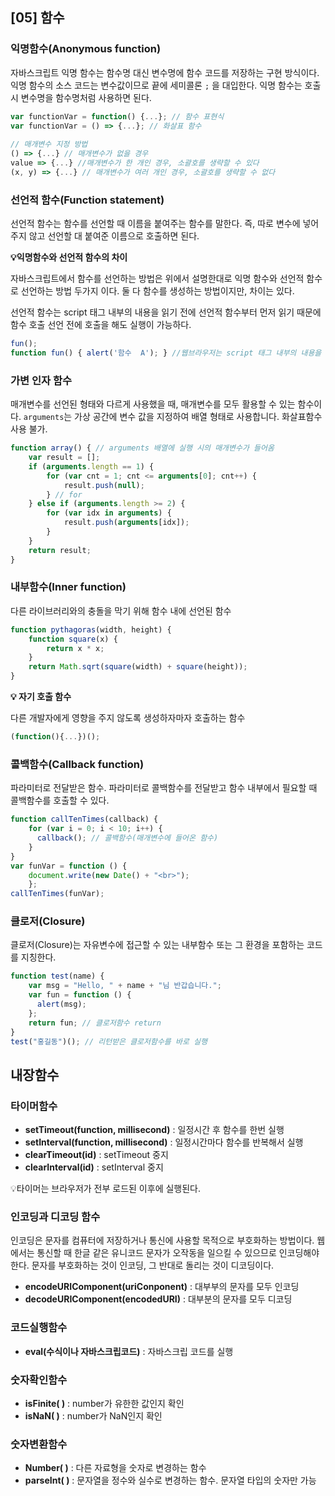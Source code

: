 ## [05] 함수

### 익명함수(Anonymous function)

자바스크립트 익명 함수는 함수명 대신 변수명에 함수 코드를 저장하는 구현 방식이다. 익명 함수의 소스 코드는 변수값이므로 끝에 세미콜론 `;` 을 대입한다. 익명 함수는 호출 시 변수명을 함수명처럼 사용하면 된다.

```javascript
var functionVar = function() {...}; // 함수 표현식
var functionVar = () => {...}; // 화살표 함수
                         
// 매개변수 지정 방법
() => {...} // 매개변수가 없을 경우
value => {...} //매개변수가 한 개인 경우, 소괄호를 생략할 수 있다
(x, y) => {...} // 매개변수가 여러 개인 경우, 소괄호를 생략할 수 없다
```



### 선언적 함수(Function statement)

선언적 함수는 함수를 선언할 때 이름을 붙여주는 함수를 말한다. 즉, 따로 변수에 넣어주지 않고 선언할 대 붙여준 이름으로 호출하면 된다.

**💡익명함수와 선언적 함수의 차이**

자바스크립트에서 함수를 선언하는 방법은 위에서 설명한대로 익명 함수와 선언적 함수로 선언하는 방법 두가지 이다. 둘 다 함수를 생성하는 방법이지만, 차이는 있다.

선언적 함수는 script 태그 내부의 내용을 읽기 전에 선언적 함수부터 먼저 읽기 때문에 함수 호출 선언 전에 호출을 해도 실행이 가능하다.

```javascript
fun();
function fun() { alert('함수  A'); } //웹브라우저는 script 태그 내부의 내용을 읽기전에 선언적 함수부터 읽는다.
```



### 가변 인자 함수

매개변수를 선언된 형태와 다르게 사용했을 때, 매개변수를 모두 활용할 수 있는 함수이다. `arguments`는 가상 공간에 변수 값을 지정하여 배열 형태로 사용합니다. 화살표함수 사용 불가.

```javascript
function array() { // arguments 배열에 실행 시의 매개변수가 들어옴
    var result = [];
    if (arguments.length == 1) {
        for (var cnt = 1; cnt <= arguments[0]; cnt++) {
            result.push(null);
        } // for
    } else if (arguments.length >= 2) {
        for (var idx in arguments) {
            result.push(arguments[idx]);
        }
    }
    return result;
}
```



### 내부함수(Inner function)

다른 라이브러리와의 충돌을 막기 위해 함수 내에 선언된 함수

```javascript
function pythagoras(width, height) {
    function square(x) {
        return x * x;
    }
    return Math.sqrt(square(width) + square(height));
}
```

**💡 자기 호출 함수**

다른 개발자에게 영향을 주지 않도록 생성하자마자 호출하는 함수

```javascript
(function(){...})();
```



### 콜백함수(Callback function)

파라미터로 전달받은 함수. 파라미터로 콜백함수를 전달받고 함수 내부에서 필요할 때 콜백함수를 호출할 수 있다.

```javascript
function callTenTimes(callback) {
    for (var i = 0; i < 10; i++) {
      callback(); // 콜백함수(매개변수에 들어온 함수)
    }
}
var funVar = function () {
    document.write(new Date() + "<br>");
    };
callTenTimes(funVar);
```



### 클로저(Closure)

클로저(Closure)는 자유변수에 접근할 수 있는 내부함수 또는 그 환경을 포함하는 코드를 지칭한다.

```javascript
function test(name) {
    var msg = "Hello, " + name + "님 반갑습니다.";
    var fun = function () {
      alert(msg);
    };
    return fun; // 클로저함수 return
}
test("홍길동")(); // 리턴받은 클로저함수를 바로 실행
```



## 내장함수

### 타이머함수

- **setTimeout(function, millisecond)** : 일정시간 후 함수를 한번 실행
- **setInterval(function, millisecond)** : 일정시간마다 함수를 반복해서 실행
- **clearTimeout(id)** : setTimeout 중지
- **clearInterval(id)** : setInterval 중지

💡타이머는 브라우저가 전부 로드된 이후에 실행된다.



### 인코딩과 디코딩 함수

인코딩은 문자를 컴퓨터에 저장하거나 통신에 사용할 목적으로 부호화하는 방법이다. 웹에서는 통신할 때 한글 같은 유니코드 문자가 오작동을 일으킬 수 있으므로 인코딩해야 한다. 문자를 부호화하는 것이 인코딩, 그 반대로 돌리는 것이 디코딩이다.

- **encodeURIComponent(uriConponent)** : 대부부의 문자를 모두 인코딩
- **decodeURIComponent(encodedURI)** :  대부분의 문자를 모두 디코딩



### 코드실행함수

- **eval(수식이나 자바스크립코드)** : 자바스크립 코드를 실행



### 숫자확인함수

- **isFinite( )** : number가 유한한 값인지 확인
- **isNaN( )** : number가 NaN인지 확인



### 숫자변환함수

- **Number( )** : 다른 자료형을 숫자로 변경하는 함수
- **parseInt( )** : 문자열을 정수와 실수로 변경하는 함수. 문자열 타입의 숫자만 가능